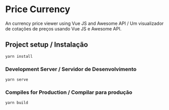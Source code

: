 # Price Currency
An currency price viewer using Vue JS and Awesome API / Um visualizador de cotações de preços usando Vue JS e Awesome API.

## Project setup / Instalação
```
yarn install
```

### Development Server / Servidor de Desenvolvimento
```
yarn serve
```

### Compiles for Production / Compilar para produção
```
yarn build
```